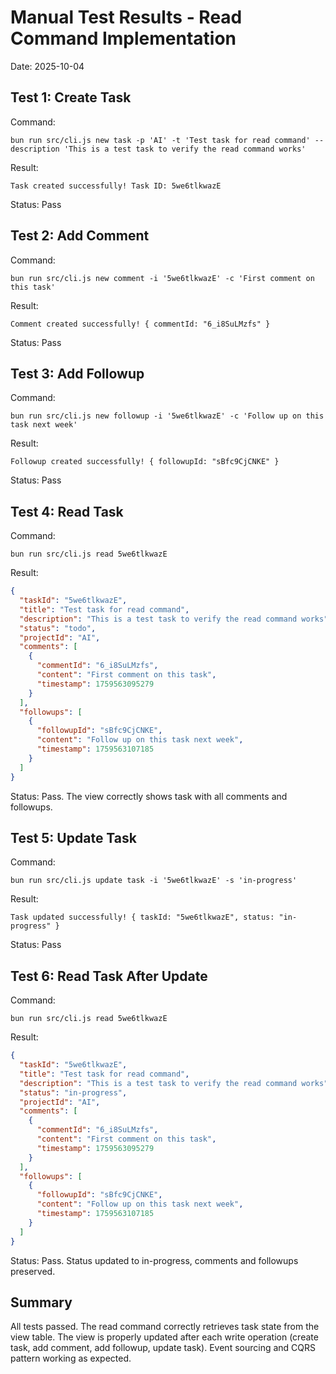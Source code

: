 # Manual Test Results - Read Command Implementation

Date: 2025-10-04

## Test 1: Create Task

Command:
```
bun run src/cli.js new task -p 'AI' -t 'Test task for read command' --description 'This is a test task to verify the read command works'
```

Result:
```
Task created successfully! Task ID: 5we6tlkwazE
```

Status: Pass

## Test 2: Add Comment

Command:
```
bun run src/cli.js new comment -i '5we6tlkwazE' -c 'First comment on this task'
```

Result:
```
Comment created successfully! { commentId: "6_i8SuLMzfs" }
```

Status: Pass

## Test 3: Add Followup

Command:
```
bun run src/cli.js new followup -i '5we6tlkwazE' -c 'Follow up on this task next week'
```

Result:
```
Followup created successfully! { followupId: "sBfc9CjCNKE" }
```

Status: Pass

## Test 4: Read Task

Command:
```
bun run src/cli.js read 5we6tlkwazE
```

Result:
```json
{
  "taskId": "5we6tlkwazE",
  "title": "Test task for read command",
  "description": "This is a test task to verify the read command works",
  "status": "todo",
  "projectId": "AI",
  "comments": [
    {
      "commentId": "6_i8SuLMzfs",
      "content": "First comment on this task",
      "timestamp": 1759563095279
    }
  ],
  "followups": [
    {
      "followupId": "sBfc9CjCNKE",
      "content": "Follow up on this task next week",
      "timestamp": 1759563107185
    }
  ]
}
```

Status: Pass. The view correctly shows task with all comments and followups.

## Test 5: Update Task

Command:
```
bun run src/cli.js update task -i '5we6tlkwazE' -s 'in-progress'
```

Result:
```
Task updated successfully! { taskId: "5we6tlkwazE", status: "in-progress" }
```

Status: Pass

## Test 6: Read Task After Update

Command:
```
bun run src/cli.js read 5we6tlkwazE
```

Result:
```json
{
  "taskId": "5we6tlkwazE",
  "title": "Test task for read command",
  "description": "This is a test task to verify the read command works",
  "status": "in-progress",
  "projectId": "AI",
  "comments": [
    {
      "commentId": "6_i8SuLMzfs",
      "content": "First comment on this task",
      "timestamp": 1759563095279
    }
  ],
  "followups": [
    {
      "followupId": "sBfc9CjCNKE",
      "content": "Follow up on this task next week",
      "timestamp": 1759563107185
    }
  ]
}
```

Status: Pass. Status updated to in-progress, comments and followups preserved.

## Summary

All tests passed. The read command correctly retrieves task state from the view table. The view is properly updated after each write operation (create task, add comment, add followup, update task). Event sourcing and CQRS pattern working as expected.
